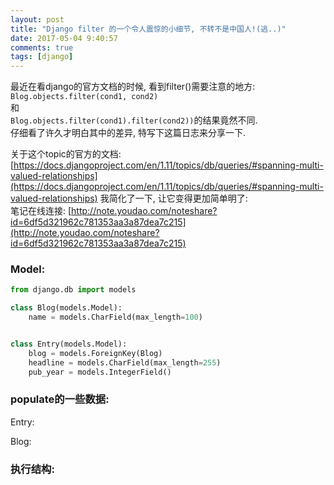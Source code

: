 ```yaml
---
layout: post
title: "Django filter 的一个令人震惊的小细节, 不转不是中国人!(逃..)"
date: 2017-05-04 9:40:57
comments: true
tags: [django]
---
```


最近在看django的官方文档的时候, 看到filter()需要注意的地方:   
`Blog.objects.filter(cond1, cond2)`   
和   
`Blog.objects.filter(cond1).filter(cond2))`的结果竟然不同.    
仔细看了许久才明白其中的差异, 特写下这篇日志来分享一下.    
<!--more-->
  

关于这个topic的官方的文档: [https://docs.djangoproject.com/en/1.11/topics/db/queries/#spanning-multi-valued-relationships](https://docs.djangoproject.com/en/1.11/topics/db/queries/#spanning-multi-valued-relationships)
我简化了一下, 让它变得更加简单明了:   
笔记在线连接: [http://note.youdao.com/noteshare?id=6df5d321962c781353aa3a87dea7c215](http://note.youdao.com/noteshare?id=6df5d321962c781353aa3a87dea7c215)


### Model:
```python
from django.db import models

class Blog(models.Model):
    name = models.CharField(max_length=100)


class Entry(models.Model):
    blog = models.ForeignKey(Blog)
    headline = models.CharField(max_length=255)
    pub_year = models.IntegerField()

```


### populate的一些数据:  
Entry:   
<img style="max-height:250px" class="lazy" data-original="/images/blog/170503_django_filter/1.png">    

Blog:    
<img style="max-height:250px" class="lazy" data-original="/images/blog/170503_django_filter/2.png">    


### 执行结构:   
<img style="max-height:250px" class="lazy" data-original="/images/blog/170503_django_filter/3.png">    

<img style="max-height:250px" class="lazy" data-original="/images/blog/170503_django_filter/4.png">    

